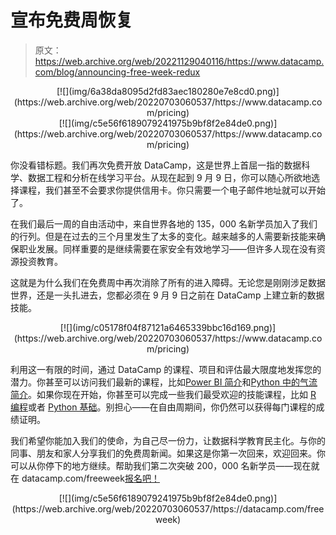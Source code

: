 # 宣布免费周恢复

> 原文：<https://web.archive.org/web/20221129040116/https://www.datacamp.com/blog/announcing-free-week-redux>

<center>[![](img/6a38da8095d2fd83aec180280e7e8cd0.png)](https://web.archive.org/web/20220703060537/https://www.datacamp.com/pricing)</center>

<center>[![](img/c5e56f6189079241975b9bf8f2e84de0.png)](https://web.archive.org/web/20220703060537/https://www.datacamp.com/pricing)</center>

你没看错标题。我们再次免费开放 DataCamp，这是世界上首屈一指的数据科学、数据工程和分析在线学习平台。从现在起到 9 月 9 日，你可以随心所欲地选择课程，我们甚至不会要求你提供信用卡。你只需要一个电子邮件地址就可以开始了。

在我们最后一周的自由活动中，来自世界各地的 135，000 名新学员加入了我们的行列。但是在过去的三个月里发生了太多的变化。越来越多的人需要新技能来确保职业发展。同样重要的是继续需要在家安全有效地学习——但许多人现在没有资源投资教育。

这就是为什么我们在免费周中再次消除了所有的进入障碍。无论您是刚刚涉足数据世界，还是一头扎进去，您都必须在 9 月 9 日之前在 DataCamp 上建立新的数据技能。

<center>[![](img/c05178f04f87121a6465339bbc16d169.png)](https://web.archive.org/web/20220703060537/https://www.datacamp.com/pricing)</center>

利用这一有限的时间，通过 DataCamp 的课程、项目和评估最大限度地发挥您的潜力。你甚至可以访问我们最新的课程，比如[Power BI 简介](https://web.archive.org/web/20220703060537/https://www.datacamp.com/courses/introduction-to-power-bi)和[Python 中的气流简介](https://web.archive.org/web/20220703060537/https://www.datacamp.com/courses/introduction-to-airflow-in-python)。如果你现在开始，你甚至可以完成一些我们最受欢迎的技能课程，比如 [R 编程](https://web.archive.org/web/20220703060537/https://www.datacamp.com/tracks/r-programming)或者 [Python 基础](https://web.archive.org/web/20220703060537/https://www.datacamp.com/tracks/python-fundamentals)。别担心——在自由周期间，你仍然可以获得每门课程的成绩证明。

我们希望你能加入我们的使命，为自己尽一份力，让数据科学教育民主化。与你的同事、朋友和家人分享我们的免费周新闻。如果这是你第一次回来，欢迎回来。你可以从你停下的地方继续。帮助我们第二次突破 200，000 名新学员——现在就在 datacamp.com/freeweek[报名吧！](https://web.archive.org/web/20220703060537/https://www.datacamp.com/pricing)

<center>[![](img/c5e56f6189079241975b9bf8f2e84de0.png)](https://web.archive.org/web/20220703060537/https://datacamp.com/freeweek)</center>